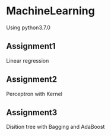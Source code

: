 # MachineLearning
Using python3.7.0

## Assignment1
Linear regression

## Assignment2
Perceptron with Kernel

## Assignment3
Disition tree with Bagging and AdaBoost


